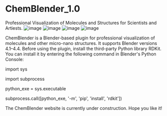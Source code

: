 # ChemBlender_1.0
Professional Visualization of Molecules and Structures for Scientists and Artiests.
![image](https://github.com/user-attachments/assets/c91ace5e-b1f2-4896-89ee-97336af36332)
![image](https://github.com/user-attachments/assets/e69d6cc4-9f43-40c2-a3cc-58fa2d1519b8)
![image](https://github.com/user-attachments/assets/ddbdb72e-814c-4a05-9b7b-b7d37f55446d)
![image](https://github.com/user-attachments/assets/41920f47-9d41-42a2-9abd-599989a88703)

ChemBlender is a Blender-based plugin for professional visualization of molecules and other micro-nano structures. It supports Blender versions 4.1–4.4. Before using the plugin, install the third-party Python library RDKit. You can install it by entering the following command in Blender's Python Console:

import sys

import subprocess

python_exe = sys.executable

subprocess.call([python_exe, '-m', 'pip', 'install', 'rdkit'])

The ChemBlender website is currently under construction. Hope you like it!
